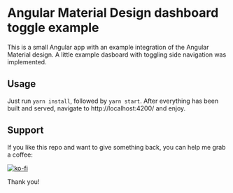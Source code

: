 # Angular Material Design dashboard toggle example

This is a small Angular app with an example integration of the Angular Material design. A little example dasboard with toggling side navigation was implemented.

## Usage

Just run `yarn install`, followed by `yarn start`. After everything has been built and served, navigate to http://localhost:4200/ and enjoy.

## Support

If you like this repo and want to give something back, you can help me grab a coffee:

[![ko-fi](https://www.ko-fi.com/img/githubbutton_sm.svg)](https://ko-fi.com/B0B11826R)

Thank you!